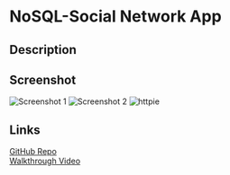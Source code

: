 # NoSQL-Social Network App

## Description


## Screenshot
![Screenshot 1]()
![Screenshot 2]()
![httpie]()

## Links
[GitHub Repo]()  
[Walkthrough Video]()